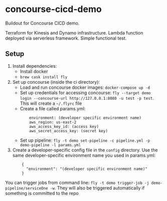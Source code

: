 # concourse-cicd-demo

Buildout for Concourse CICD demo.

Terraform for Kinesis and Dynamo infrastructure.
Lambda function deployed via serverless framework.
Simple functional test.

## Setup
1. Install dependencies:
    * Install docker
	* `brew cask install fly`
2. Set up concourse (inside the ci directory):
    * Load and run concourse docker images: `docker-compose up -d`
	* Set up credentials for accessing concourse: `fly --target demo login --concourse-url http://127.0.0.1:8080 -u test -p test`.  This will create a `~/.flyrc` file
    * Create a file called params.yml:
        ```
	        environment: (developer specific environment name)
            aws_region: us-east-2
            aws_access_key_id: (access key)
            aws_secret_access_key: (secret key)
        ```
    * Set up pipeline: `fly -t demo set-pipeline -c pipeline.yml -p demo-pipeline -l params.yml`
3. Create a developer-specific config file in the `config` directory.  Use the same developer-specific environment name you used in params.yml:
    ```
        {
          "environment": "(developer specific environment name)"
        }
    ```

You can trigger jobs from command line: `fly -t demo trigger-job -j demo-pipeline/serviceOne -w`.  They will also be triggered automatically if something is committed to the repo
